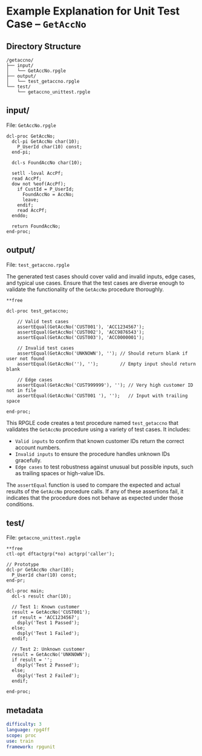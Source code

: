 # Example Explanation for Unit Test Case – `GetAccNo`

## Directory Structure

```
/getaccno/
├── input/
│   └── GetAccNo.rpgle
├── output/
│   └── test_getaccno.rpgle
└── test/
    └── getaccno_unittest.rpgle
```

## input/

File: `GetAccNo.rpgle`

```rpgle
dcl-proc GetAccNo;
  dcl-pi GetAccNo char(10);
    P_UserId char(10) const;
  end-pi;

  dcl-s FoundAccNo char(10);  

  setll -loval AccPf;
  read AccPf;
  dow not %eof(AccPf);
    if CustId = P_UserId;
      FoundAccNo = AccNo;  
      leave;
    endif;
    read AccPf;
  enddo;

  return FoundAccNo;
end-proc;
```

## output/

File: `test_getaccno.rpgle`

The generated test cases should cover valid and invalid inputs, edge cases, and typical use cases. Ensure that the test cases are diverse enough to validate the functionality of the `GetAccNo` procedure thoroughly.

```rpgle
**free

dcl-proc test_getaccno;

    // Valid test cases
    assertEqual(GetAccNo('CUST001'), 'ACC1234567');
    assertEqual(GetAccNo('CUST002'), 'ACC9876543');
    assertEqual(GetAccNo('CUST003'), 'ACC0000001');

    // Invalid test cases
    assertEqual(GetAccNo('UNKNOWN'), ''); // Should return blank if user not found
    assertEqual(GetAccNo(''), '');        // Empty input should return blank

    // Edge cases
    assertEqual(GetAccNo('CUST999999'), ''); // Very high customer ID not in file
    assertEqual(GetAccNo('CUST001 '), '');   // Input with trailing space

end-proc;
```

This RPGLE code creates a test procedure named `test_getaccno` that validates the `GetAccNo` procedure using a variety of test cases. It includes:

- `Valid inputs` to confirm that known customer IDs return the correct account numbers.
- `Invalid inputs` to ensure the procedure handles unknown IDs gracefully.
- `Edge cases` to test robustness against unusual but possible inputs, such as trailing spaces or high-value IDs.

The `assertEqual` function is used to compare the expected and actual results of the `GetAccNo` procedure calls. If any of these assertions fail, it indicates that the procedure does not behave as expected under those conditions.

## test/

File: `getaccno_unittest.rpgle`

```rpgle
**free
ctl-opt dftactgrp(*no) actgrp('caller');

// Prototype
dcl-pr GetAccNo char(10);
  P_UserId char(10) const;
end-pr;

dcl-proc main;
  dcl-s result char(10);

  // Test 1: Known customer
  result = GetAccNo('CUST001');
  if result = 'ACC1234567';
    dsply('Test 1 Passed');
  else;
    dsply('Test 1 Failed');
  endif;

  // Test 2: Unknown customer
  result = GetAccNo('UNKNOWN');
  if result = '';
    dsply('Test 2 Passed');
  else;
    dsply('Test 2 Failed');
  endif;

end-proc;
```

## metadata

```yaml
difficulty: 3
language: rpg4ff
scope: proc
use: train
framework: rpgunit
```
